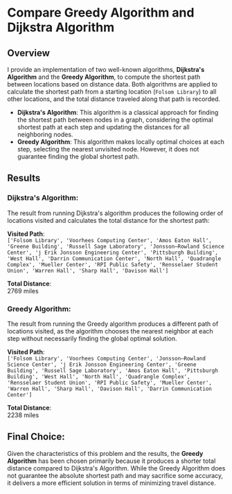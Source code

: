 # Compare Greedy Algorithm and Dijkstra Algorithm

## Overview

I provide an implementation of two well-known algorithms, **Dijkstra's Algorithm** and the **Greedy Algorithm**, to compute the shortest path between locations based on distance data. Both algorithms are applied to calculate the shortest path from a starting location (`Folsom Library`) to all other locations, and the total distance traveled along that path is recorded.

- **Dijkstra's Algorithm**: This algorithm is a classical approach for finding the shortest path between nodes in a graph, considering the optimal shortest path at each step and updating the distances for all neighboring nodes.
- **Greedy Algorithm**: This algorithm makes locally optimal choices at each step, selecting the nearest unvisited node. However, it does not guarantee finding the global shortest path.

## Results

### Dijkstra's Algorithm:

The result from running Dijkstra's algorithm produces the following order of locations visited and calculates the total distance for the shortest path:

**Visited Path**:  
`['Folsom Library', 'Voorhees Computing Center', 'Amos Eaton Hall', 'Greene Building', 'Russell Sage Laboratory', 'Jonsson–Rowland Science Center', 'j Erik Jonsson Engineering Center', 'Pittsburgh Building', 'West Hall', 'Darrin Communication Center', 'North Hall', 'Quadrangle Complex', 'Mueller Center', 'RPI Public Safety', 'Rensselaer Student Union', 'Warren Hall', 'Sharp Hall', 'Davison Hall']`

**Total Distance**:  
2769 miles

### Greedy Algorithm:

The result from running the Greedy algorithm produces a different path of locations visited, as the algorithm chooses the nearest neighbor at each step without necessarily finding the global optimal solution.

**Visited Path**:  
`['Folsom Library', 'Voorhees Computing Center', 'Jonsson–Rowland Science Center', 'j Erik Jonsson Engineering Center', 'Greene Building', 'Russell Sage Laboratory', 'Amos Eaton Hall', 'Pittsburgh Building', 'West Hall', 'North Hall', 'Quadrangle Complex', 'Rensselaer Student Union', 'RPI Public Safety', 'Mueller Center', 'Warren Hall', 'Sharp Hall', 'Davison Hall', 'Darrin Communication Center']`

**Total Distance**:  
2238 miles

## Final Choice:

Given the characteristics of this problem and the results, the **Greedy Algorithm** has been chosen primarily because it produces a shorter total distance compared to Dijkstra's Algorithm. While the Greedy Algorithm does not guarantee the absolute shortest path and may sacrifice some accuracy, it delivers a more efficient solution in terms of minimizing travel distance.
